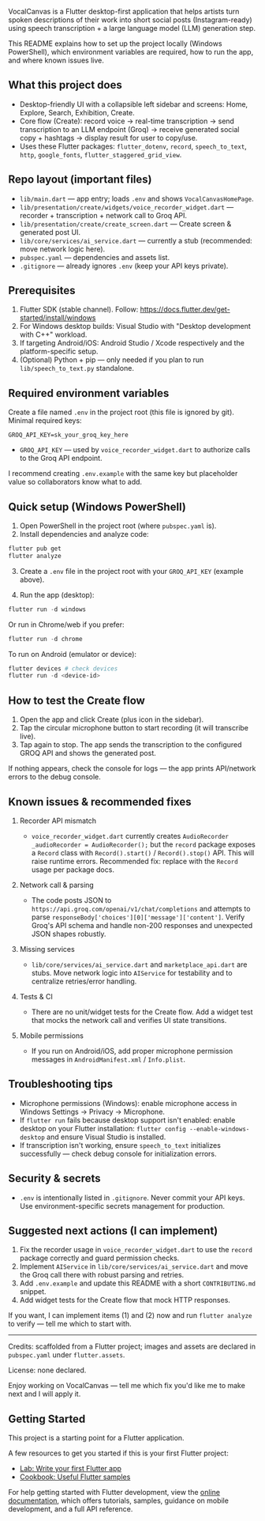 VocalCanvas is a Flutter desktop-first application that helps artists turn spoken descriptions of their work into short social posts (Instagram-ready) using speech transcription + a large language model (LLM) generation step.

This README explains how to set up the project locally (Windows PowerShell), which environment variables are required, how to run the app, and where known issues live.

## What this project does

- Desktop-friendly UI with a collapsible left sidebar and screens: Home, Explore, Search, Exhibition, Create.
- Core flow (Create): record voice → real-time transcription → send transcription to an LLM endpoint (Groq) → receive generated social copy + hashtags → display result for user to copy/use.
- Uses these Flutter packages: `flutter_dotenv`, `record`, `speech_to_text`, `http`, `google_fonts`, `flutter_staggered_grid_view`.

## Repo layout (important files)

- `lib/main.dart` — app entry; loads `.env` and shows `VocalCanvasHomePage`.
- `lib/presentation/create/widgets/voice_recorder_widget.dart` — recorder + transcription + network call to Groq API.
- `lib/presentation/create/create_screen.dart` — Create screen & generated post UI.
- `lib/core/services/ai_service.dart` — currently a stub (recommended: move network logic here).
- `pubspec.yaml` — dependencies and assets list.
- `.gitignore` — already ignores `.env` (keep your API keys private).

## Prerequisites

1. Flutter SDK (stable channel). Follow: https://docs.flutter.dev/get-started/install/windows
2. For Windows desktop builds: Visual Studio with "Desktop development with C++" workload.
3. If targeting Android/iOS: Android Studio / Xcode respectively and the platform-specific setup.
4. (Optional) Python + pip — only needed if you plan to run `lib/speech_to_text.py` standalone.

## Required environment variables

Create a file named `.env` in the project root (this file is ignored by git). Minimal required keys:

```
GROQ_API_KEY=sk_your_groq_key_here
```

- `GROQ_API_KEY` — used by `voice_recorder_widget.dart` to authorize calls to the Groq API endpoint.

I recommend creating `.env.example` with the same key but placeholder value so collaborators know what to add.

## Quick setup (Windows PowerShell)

1. Open PowerShell in the project root (where `pubspec.yaml` is).
2. Install dependencies and analyze code:

```powershell
flutter pub get
flutter analyze
```

3. Create a `.env` file in the project root with your `GROQ_API_KEY` (example above).

4. Run the app (desktop):

```powershell
flutter run -d windows
```

Or run in Chrome/web if you prefer:

```powershell
flutter run -d chrome
```

To run on Android (emulator or device):

```powershell
flutter devices # check devices
flutter run -d <device-id>
```

## How to test the Create flow

1. Open the app and click Create (plus icon in the sidebar).
2. Tap the circular microphone button to start recording (it will transcribe live).
3. Tap again to stop. The app sends the transcription to the configured GROQ API and shows the generated post.

If nothing appears, check the console for logs — the app prints API/network errors to the debug console.

## Known issues & recommended fixes

1. Recorder API mismatch
	- `voice_recorder_widget.dart` currently creates `AudioRecorder _audioRecorder = AudioRecorder();` but the `record` package exposes a `Record` class with `Record().start()` / `Record().stop()` API. This will raise runtime errors. Recommended fix: replace with the `Record` usage per package docs.

2. Network call & parsing
	- The code posts JSON to `https://api.groq.com/openai/v1/chat/completions` and attempts to parse `responseBody['choices'][0]['message']['content']`. Verify Groq's API schema and handle non-200 responses and unexpected JSON shapes robustly.

3. Missing services
	- `lib/core/services/ai_service.dart` and `marketplace_api.dart` are stubs. Move network logic into `AIService` for testability and to centralize retries/error handling.

4. Tests & CI
	- There are no unit/widget tests for the Create flow. Add a widget test that mocks the network call and verifies UI state transitions.

5. Mobile permissions
	- If you run on Android/iOS, add proper microphone permission messages in `AndroidManifest.xml` / `Info.plist`.

## Troubleshooting tips

- Microphone permissions (Windows): enable microphone access in Windows Settings → Privacy → Microphone.
- If `flutter run` fails because desktop support isn't enabled: enable desktop on your Flutter installation: `flutter config --enable-windows-desktop` and ensure Visual Studio is installed.
- If transcription isn't working, ensure `speech_to_text` initializes successfully — check debug console for initialization errors.

## Security & secrets

- `.env` is intentionally listed in `.gitignore`. Never commit your API keys. Use environment-specific secrets management for production.

## Suggested next actions (I can implement)

1. Fix the recorder usage in `voice_recorder_widget.dart` to use the `record` package correctly and guard permission checks.
2. Implement `AIService` in `lib/core/services/ai_service.dart` and move the Groq call there with robust parsing and retries.
3. Add `.env.example` and update this README with a short `CONTRIBUTING.md` snippet.
4. Add widget tests for the Create flow that mock HTTP responses.

If you want, I can implement items (1) and (2) now and run `flutter analyze` to verify — tell me which to start with.

---

Credits: scaffolded from a Flutter project; images and assets are declared in `pubspec.yaml` under `flutter.assets`.

License: none declared.

Enjoy working on VocalCanvas — tell me which fix you'd like me to make next and I will apply it.

## Getting Started

This project is a starting point for a Flutter application.

A few resources to get you started if this is your first Flutter project:

- [Lab: Write your first Flutter app](https://docs.flutter.dev/get-started/codelab)
- [Cookbook: Useful Flutter samples](https://docs.flutter.dev/cookbook)

For help getting started with Flutter development, view the
[online documentation](https://docs.flutter.dev/), which offers tutorials,
samples, guidance on mobile development, and a full API reference.
